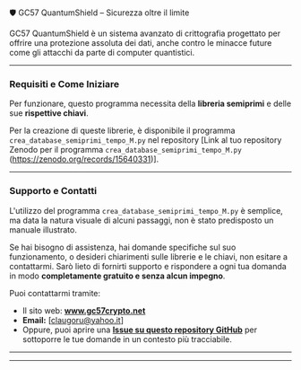 🛡️ GC57 QuantumShield – Sicurezza oltre il limite


GC57 QuantumShield è un sistema avanzato di crittografia progettato per offrire una protezione assoluta dei dati, anche contro le minacce future come gli attacchi da parte di computer quantistici.

---

### Requisiti e Come Iniziare

Per funzionare, questo programma necessita della **libreria semiprimi** e delle sue **rispettive chiavi**.

Per la creazione di queste librerie, è disponibile il programma `crea_database_semiprimi_tempo_M.py` nel repository [Link al tuo repository Zenodo per il programma `crea_database_semiprimi_tempo_M.py` (https://zenodo.org/records/15640331)].

---

### Supporto e Contatti

L'utilizzo del programma `crea_database_semiprimi_tempo_M.py` è semplice, ma data la natura visuale di alcuni passaggi, non è stato predisposto un manuale illustrato.

Se hai bisogno di assistenza, hai domande specifiche sul suo funzionamento, o desideri chiarimenti sulle librerie e le chiavi, non esitare a contattarmi. Sarò lieto di fornirti supporto e rispondere a ogni tua domanda in modo **completamente gratuito e senza alcun impegno**.

Puoi contattarmi tramite:

* Il sito web: **www.gc57crypto.net**
* **Email:** [claugoru@yahoo.it]
* Oppure, puoi aprire una **[Issue su questo repository GitHub](https://github.com/Claugo/-GC57-QuantumShield)** per sottoporre le tue domande in un contesto più tracciabile.

---
---
